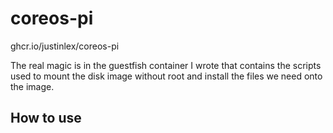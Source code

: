 # coreos-pi

ghcr.io/justinlex/coreos-pi

The real magic is in the guestfish container I wrote that contains 
the scripts used to mount the disk image without root and install the files we need onto the image.

## How to use
